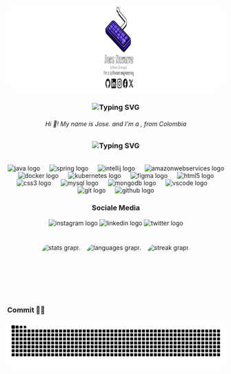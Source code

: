 
<br clear="both">

<div align="center">
  <img height="200" width="1920" style="border-radius: 20px;" src="img/portada-github.jpg"  />
</div>





<h3 align="center"  href="https://git.io/typing-svg"><img src="https://readme-typing-svg.herokuapp.com?font=Quicksand&pause=1000&color=F7F7F7&center=true&vCenter=true&random=false&width=435&lines=About+me" alt="Typing SVG" /></h3>


<h6 align="center">Hi 🤙! My name is Jose. and I'm a , from Colombia</h6>


<h3 align="center" href="https://git.io/typing-svg"><img src="https://readme-typing-svg.herokuapp.com?font=Quicksand&pause=1000&color=F7F7F7&center=true&random=false&width=435&lines=Frameworks+-+Tools+-+language" alt="Typing SVG" /></h3>

<br clear="both">

<div align="center">
  <img src="https://cdn.jsdelivr.net/gh/devicons/devicon/icons/java/java-original.svg" height="33" alt="java logo"  />
  <img width="14" />
  <img src="https://cdn.jsdelivr.net/gh/devicons/devicon/icons/spring/spring-original.svg" height="33" alt="spring logo"  />
  <img width="14" />
  <img src="https://cdn.jsdelivr.net/gh/devicons/devicon/icons/intellij/intellij-original.svg" height="33" alt="intellij logo"  />
  <img width="14" />
  <img src="https://cdn.jsdelivr.net/gh/devicons/devicon/icons/amazonwebservices/amazonwebservices-plain-wordmark.svg" height="33" alt="amazonwebservices logo"  />
  <img width="14" />
  <img src="https://cdn.jsdelivr.net/gh/devicons/devicon/icons/docker/docker-original-wordmark.svg" height="33" alt="docker logo"  />
  <img width="14" />
  <img src="https://cdn.jsdelivr.net/gh/devicons/devicon/icons/kubernetes/kubernetes-plain.svg" height="33" alt="kubernetes logo"  />
  <img width="14" />
  <img src="https://cdn.jsdelivr.net/gh/devicons/devicon/icons/figma/figma-original.svg" height="33" alt="figma logo"  />
  <img width="14" />
  <img src="https://cdn.jsdelivr.net/gh/devicons/devicon/icons/html5/html5-original.svg" height="33" alt="html5 logo"  />
  <img width="14" />
  <img src="https://cdn.jsdelivr.net/gh/devicons/devicon/icons/css3/css3-original.svg" height="33" alt="css3 logo"  />
  <img width="14" />
  <img src="https://cdn.jsdelivr.net/gh/devicons/devicon/icons/mysql/mysql-original-wordmark.svg" height="33" alt="mysql logo"  />
  <img width="14" />
  <img src="https://cdn.jsdelivr.net/gh/devicons/devicon/icons/mongodb/mongodb-original-wordmark.svg" height="33" alt="mongodb logo"  />
  <img width="14" />
  <img src="https://cdn.jsdelivr.net/gh/devicons/devicon/icons/vscode/vscode-original.svg" height="33" alt="vscode logo"  />
  <img width="14" />
  <img src="https://cdn.jsdelivr.net/gh/devicons/devicon/icons/git/git-original.svg" height="33" alt="git logo"  />
  <img width="14" />
  <img src="https://cdn.jsdelivr.net/gh/devicons/devicon/icons/github/github-original.svg" height="33" alt="github logo"  />
</div>

<h3 align="center"> Sociale Media </h3>

<div align="center">
  <img src="https://img.shields.io/static/v1?message=Instagram&logo=instagram&label=&color=E4405F&logoColor=white&labelColor=&style=for-the-badge" height="35" alt="instagram logo"  />
  <img src="https://img.shields.io/static/v1?message=LinkedIn&logo=linkedin&label=&color=0077B5&logoColor=white&labelColor=&style=for-the-badge" height="35" alt="linkedin logo"  />
  <img src="https://img.shields.io/static/v1?message=Twitter&logo=twitter&label=&color=1DA1F2&logoColor=white&labelColor=&style=for-the-badge" height="35" alt="twitter logo"  />
</div>

###

<br clear="both">

<div style="text-align: center;">
  <div style="display: inline-block; margin-right: 10px;">
    <img src="https://github-readme-stats.vercel.app/api?username=jnavarrop26&hide_title=false&hide_rank=false&show_icons=true&include_all_commits=true&count_private=true&disable_animations=true&theme=monokai&locale=en&hide_border=true" height="120" alt="stats graph" style="display: block; border-radius: 20px;" />
  </div>
  <div style="display: inline-block; margin-right: 10px;">
    <img src="https://github-readme-stats.vercel.app/api/top-langs?username=jnavarrop26&locale=en&hide_title=false&layout=compact&card_width=320&langs_count=4&theme=monokai&hide_border=true" height="120" alt="languages graph" style="display: block; border-radius: 20px;" />
  </div>
  <div style="display: inline-block;">
    <img src="https://streak-stats.demolab.com?user=jnavarrop26&locale=en&mode=daily&theme=monokai&hide_border=true&border_radius=20" height="120" alt="streak graph" style="display: block; border-radius: 20px;" />
  </div>
</div>


### Commit 👨‍💻

<img src="https://raw.githubusercontent.com/jnavarrop26/jnavarrop26/output/snake.svg" alt="Snake animation" />

###
